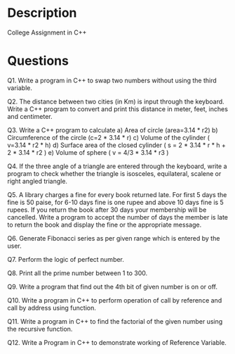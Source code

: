# Description

College Assignment in C++

# Questions

Q1. Write a program in C++ to swap two numbers without using the third variable.

Q2. The distance between two cities (in Km) is input through the keyboard. Write a C++ program to convert and print this distance in meter, feet, inches and centimeter.

Q3. Write a C++ program to calculate
    a) Area of circle (area=3.14 * r2)
    b) Circumference of the circle (c=2 * 3.14 * r)
    c) Volume of the cylinder ( v=3.14 * r2 * h)
    d) Surface area of the closed cylinder ( s = 2 * 3.14 * r * h + 2 * 3.14 * r2 )
    e) Volume of sphere ( v = 4/3 * 3.14 * r3 )

Q4. If the three angle of a triangle are entered through the keyboard, write a program to check whether the triangle is isosceles, equilateral, scalene or right angled triangle.

Q5. A library charges a fine for every book returned late. For first 5 days the fine is 50 paise, for 6-10 days fine is one rupee and above 10 days fine is 5 rupees. If you return the book after 30 days your membership will be cancelled. Write a program to accept the number of days the member is late to return the book and display the fine or the appropriate message. 

Q6. Generate Fibonacci series as per given range which is entered by the user.

Q7. Perform the logic of perfect number.

Q8. Print all the prime number between 1 to 300.

Q9. Write a program that find out the 4th bit of given number is on or off.

Q10. Write a program in C++ to perform operation of call by reference and call by address using function.

Q11. Write a program in C++ to find the factorial of the given number using the recursive function.

Q12. Write a Program in C++ to demonstrate working of Reference Variable.
